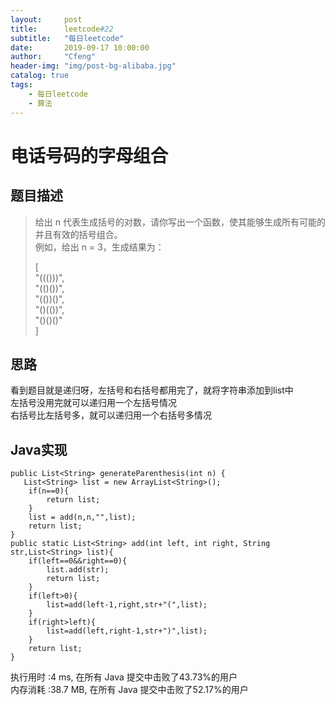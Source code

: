 ```yaml
---
layout:     post
title:      leetcode#22
subtitle:   "每日leetcode"
date:       2019-09-17 10:00:00
author:     "Cfeng"
header-img: "img/post-bg-alibaba.jpg"
catalog: true
tags:
    - 每日leetcode
    - 算法
---
```

# 电话号码的字母组合
## 题目描述
> 给出 n 代表生成括号的对数，请你写出一个函数，使其能够生成所有可能的并且有效的括号组合。     
> 例如，给出 n = 3，生成结果为：   
> 
> [  
>   "((()))",   
>   "(()())",   
>   "(())()",   
>   "()(())",   
>   "()()()"   
> ]   

            
## 思路
看到题目就是递归呀，左括号和右括号都用完了，就将字符串添加到list中   
左括号没用完就可以递归用一个左括号情况    
右括号比左括号多，就可以递归用一个右括号多情况            
  
  
## Java实现     
```   
public List<String> generateParenthesis(int n) {
   List<String> list = new ArrayList<String>();
    if(n==0){
        return list;
    }
    list = add(n,n,"",list);
    return list;
}
public static List<String> add(int left, int right, String str,List<String> list){
    if(left==0&&right==0){
        list.add(str);
        return list;
    }
    if(left>0){
        list=add(left-1,right,str+"(",list);
    }
    if(right>left){
        list=add(left,right-1,str+")",list);
    }
    return list;
}
```      

执行用时 :4 ms, 在所有 Java 提交中击败了43.73%的用户    
内存消耗 :38.7 MB, 在所有 Java 提交中击败了52.17%的用户             